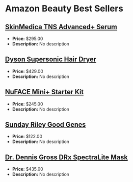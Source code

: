 # Amazon Beauty Best Sellers

## [SkinMedica TNS Advanced+ Serum](https://www.amazon.com/dp/B08CDVPWKR?tag=mychanneld-20)
- **Price:** $295.00
- **Description:** No description

## [Dyson Supersonic Hair Dryer](https://www.amazon.com/dp/B01FIG1JIM?tag=mychanneld-20)
- **Price:** $429.00
- **Description:** No description

## [NuFACE Mini+ Starter Kit](https://www.amazon.com/dp/B0BDGRH8HK?tag=mychanneld-20)
- **Price:** $245.00
- **Description:** No description

## [Sunday Riley Good Genes](https://www.amazon.com/dp/B00Q27UX26?tag=mychanneld-20)
- **Price:** $122.00
- **Description:** No description

## [Dr. Dennis Gross DRx SpectraLite Mask](https://www.amazon.com/dp/B0773X8KS9?tag=mychanneld-20)
- **Price:** $435.00
- **Description:** No description

